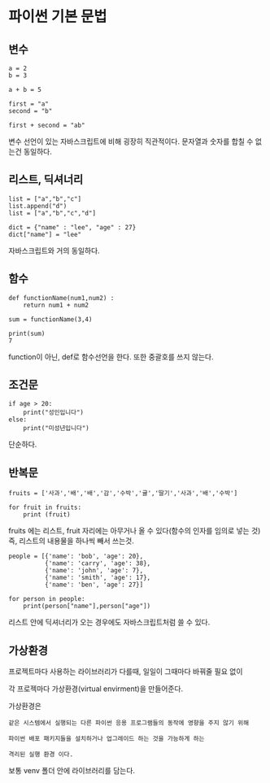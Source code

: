 # 파이썬 기본 문법

## 변수

```
a = 2
b = 3

a + b = 5

first = "a"
second = "b"

first + second = "ab"
```

변수 선언이 있는 자바스크립트에 비해 굉장히 직관적이다.
문자열과 숫자를 합칠 수 없는건 동일하다.

## 리스트, 딕셔너리

```
list = ["a","b","c"]
list.append("d")
list = ["a","b","c","d"]

dict = {"name" : "lee", "age" : 27}
dict["name"] = "lee"
```

자바스크립트와 거의 동일하다.

## 함수

```
def functionName(num1,num2) :
    return num1 + num2

sum = functionName(3,4)

print(sum)
7
```

function이 아닌, def로 함수선언을 한다. 또한 중괄호를 쓰지 않는다.

## 조건문

```
if age > 20:
    print("성인입니다")
else:
    print("미성년입니다")
```

단순하다.

## 반복문

```
fruits = ['사과','배','배','감','수박','귤','딸기','사과','배','수박']

for fruit in fruits:
    print (fruit)
```

fruits 에는 리스트, fruit 자리에는 아무거나 올 수 있다(함수의 인자를 임의로 넣는 것)
즉, 리스트의 내용물을 하나씩 빼서 쓰는것.

```
people = [{'name': 'bob', 'age': 20},
          {'name': 'carry', 'age': 38},
          {'name': 'john', 'age': 7},
          {'name': 'smith', 'age': 17},
          {'name': 'ben', 'age': 27}]

for person in people:
    print(person["name"],person["age"])

```

리스트 안에 딕셔너리가 오는 경우에도 자바스크립트처럼 쓸 수 있다.

## 가상환경

프로젝트마다 사용하는 라이브러리가 다를때, 일일이 그때마다 바꿔줄 필요 없이

각 프로젝마다 가상환경(virtual envirment)을 만들어준다.

가상환경은

```
같은 시스템에서 실행되는 다른 파이썬 응용 프로그램들의 동작에 영향을 주지 않기 위해

파이썬 배포 패키지들을 설치하거나 업그레이드 하는 것을 가능하게 하는

격리된 실행 환경 이다.
```

보통 venv 폴더 안에 라이브러리를 담는다.
